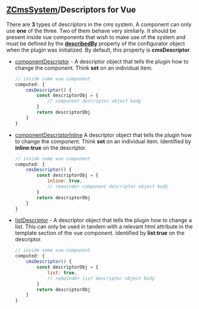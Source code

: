 ## [ZCmsSystem]/Descriptors for Vue

There are **3** types of descriptors in the cms system.  A component can only use **one** of the three. Two of them behave very similarly. It should be present inside vue components that wish to make use of the system and must be defined by the **[describedBy]** property of the configurator object when the plugin was initialized. By default, this property is **cmsDescriptor**. 

 - [componentDescriptor] - A descriptor object that tells the plugin how to change the component. Think **set** on an individual item. 
	
	``` javascript
	// inside some vue component
	computed: {
		cmsDescriptor() {
			const descriptorObj = { 
				// component descriptor object body
			}
			return descriptorObj
		}
	}
	```
 - [componentDescriptorInline] A descriptor object that tells the plugin how to change the component. Think **set** on an individual item. Identified by **inline:true** on the 
 descriptor.

	``` javascript
	// inside some vue component
	computed: {
		cmsDescriptor() {
			const descriptorObj = { 
				inline: true,
				// remainder component descriptor object body
			}
			return descriptorObj
		}
	}
	```

 - [listDescriptor] - A descriptor object that tells the plugin how to change a list. This can only be used in tandem with a relevant html attribute in the template section of the vue component. Identified by **list:true** on the descriptor.

	``` javascript
	// inside some vue component
	computed: {
		cmsDescriptor() {
			const descriptorObj = { 
				list: true,
				// remainder list descriptor object body
			}
			return descriptorObj
		}
	}
	```


[ZCmsSystem]: ./readme.md
[componentDescriptor]: ./descriptors/componentDescriptor.md
[componentDescriptorInline]: ./descriptors/componentDescriptorInline.md
[listDescriptor]: ./descriptors/listDescriptor.md
[describedBy]: ./usage/describedBy.md